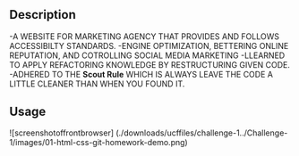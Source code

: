 # <Horiseon-Challenge-1>

## Description

-A WEBSITE FOR MARKETING AGENCY THAT PROVIDES AND FOLLOWS
ACCESSIBILTY STANDARDS.
-ENGINE OPTIMIZATION, BETTERING ONLINE REPUTATION, AND COTROLLING SOCIAL MEDIA MARKETING
-LLEARNED TO APPLY REFACTORING KNOWLEDGE BY RESTRUCTURING GIVEN CODE.
-ADHERED TO THE **Scout Rule** WHICH IS 
ALWAYS LEAVE THE CODE A LITTLE CLEANER THAN WHEN YOU FOUND IT.

## Usage

![screenshotoffrontbrowser] (./downloads/ucffiles/challenge-1../Challenge-1/images/01-html-css-git-homework-demo.png)
